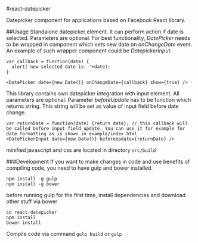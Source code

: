 #react-datepicker

Datepicker component for applications based on Facebook React library.

##Usage
Standalone datepicker element. It can perform action if date is selected. Parameters are optional.
For best functionality, *DatePicker* needs to be wrapped in component which sets new date on *onChangeDate* event. An example of such wrapper component could be *DatepickerInput*.

```
var callback = function(date) {
  alert('new selected date is: '+date);
}

<DatePicker date={new Date()} onChangeDate={callback} show={true} />
```

This library contains own datepicker integration with input element.
All parameters are optional.
Parameter *beforeUpdate* has to be function which returns string. This string will be set as value of input field before date change.

```
var returnDate = function(date) {return date}; // this callback will be called before input field update. You can use it for example for date formatting as is shown in example/index.html
<DatePickerInput date={new Date()} beforeUpdate={returnDate} />
```

minified javascript and css are located in directory `src/build`

###Development
If you want to make changes in code and use benefits of compiling code, you need to have gulp and bower installed.

```
npm install -g gulp
npm install -g bower
```

before running gulp for the first time, install dependencies and download other stuff via bower

```
cd react-datepicker
npm install
bower install
```

Compile code via command `gulp build` or `gulp`
